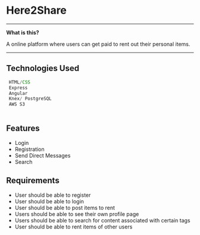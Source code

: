 # Here2Share


----

**What is this?** 

A online platform where users can get paid to rent out their personal items.

---


## Technologies Used

```js
 HTML/CSS
 Express
 Angular
 Knex/ PostgreSQL
 AWS S3
 
```




## Features

  * Login
  * Registration
  * Send Direct Messages
  * Search





  ## Requirements

  - User should be able to register
  - User should be able to login
  - User should be able to post items to rent
  - Users should be able to see their own profile page
  - Users should be able to search for content associated with certain tags
  - User should be able to rent items of other users

